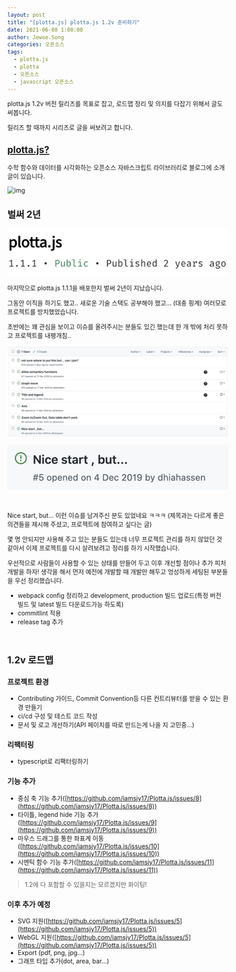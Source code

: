 ```yaml
---
layout: post
title: "[plotta.js] plotta.js 1.2v 준비하기"
date: 2021-06-08 1:00:00
author: Jewoo.Song
categories: 오픈소스
tags:
  - plotta.js
  - plotta
  - 오픈소스
  - javascript 오픈소스
---
```


plotta.js 1.2v 버전 릴리즈를 목표로 잡고, 로드맵 정리 및 의지를 다잡기 위해서 글도 써봅니다.

릴리즈 할 때까지 시리즈로 글을 써보려고 합니다.

## [plotta.js?](https://github.com/iamsjy17/Plotta.js)

수학 함수와 데이터를 시각화하는 오픈소스 자바스크립트 라이브러리로 블로그에 소개 글이 있습니다.

![img](/assets/img/project/plotta_demo1.gif)

## 벌써 2년

![img](/assets/img/plotta/plotta1.png)

마지막으로 plotta.js 1.1.1을 배포한지 벌써 2년이 지났습니다.

그동안 이직을 하기도 했고.. 새로운 기술 스택도 공부해야 했고... (대충 핑계) 여러모로 프로젝트를 방치했었습니다.

초반에는 꽤 관심을 보이고 이슈를 올려주시는 분들도 있긴 했는데 한 개 밖에 처리 못하고 프로젝트를 내팽개침..

![img](/assets/img/plotta/plotta2.png)

![img](/assets/img/plotta/plotta3.png)

<br>

Nice start, but... 이런 이슈를 남겨주신 분도 있었네요 ㅋㅋㅋ (제목과는 다르게 좋은 의견들을 제시해 주셨고, 프로젝트에 참여하고 싶다는 글)

몇 명 안되지만 사용해 주고 있는 분들도 있는데 너무 프로젝트 관리를 하지 않았던 것 같아서 이제 프로젝트를 다시 살려보려고 정리를 하기 시작했습니다.

우선적으로 사람들이 사용할 수 있는 상태를 만들어 두고 이후 개선할 점이나 추가 피처 개발을 하자! 생각을 해서 먼저 예전에 개발할 때 개발만 해두고 엉성하게 세팅된 부분들을 우선 정리했습니다.

- webpack config 정리하고 development, production 빌드 업로드(특정 버전 빌드 및 latest 빌드 다운로드가능 하도록)
- commitlint 적용
- release tag 추가

<br>

## 1.2v 로드맵

### 프로젝트 환경

- Contributing 가이드, Commit Convention등 다른 컨트리뷰터를 받을 수 있는 환경 만들기
- ci/cd 구성 및 테스트 코드 작성
- 문서 및 로고 개선하기(API 페이지를 따로 만드는게 나을 지 고민중...)

### 리팩터링

- typescript로 리팩터링하기

### 기능 추가

- 중심 축 기능 추가([https://github.com/iamsjy17/Plotta.js/issues/8](https://github.com/iamsjy17/Plotta.js/issues/8))
- 타이틀, legend hide 기능 추가([https://github.com/iamsjy17/Plotta.js/issues/9](https://github.com/iamsjy17/Plotta.js/issues/9))
- 마우스 드래그를 통한 좌표계 이동([https://github.com/iamsjy17/Plotta.js/issues/10](https://github.com/iamsjy17/Plotta.js/issues/10))
- 시멘틱 함수 기능 추가([https://github.com/iamsjy17/Plotta.js/issues/11](https://github.com/iamsjy17/Plotta.js/issues/11))

> 1.2에 다 포함할 수 있을지는 모르겠지만 화이팅!

### 이후 추가 예정

- SVG 지원([https://github.com/iamsjy17/Plotta.js/issues/5](https://github.com/iamsjy17/Plotta.js/issues/5))
- WebGL 지원([https://github.com/iamsjy17/Plotta.js/issues/5](https://github.com/iamsjy17/Plotta.js/issues/5))
- Export (pdf, png, jpg...)
- 그래프 타입 추가(dot, area, bar...)
